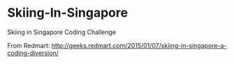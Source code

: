 # Skiing-In-Singapore
Skiing in Singapore Coding Challenge

From Redmart: http://geeks.redmart.com/2015/01/07/skiing-in-singapore-a-coding-diversion/
